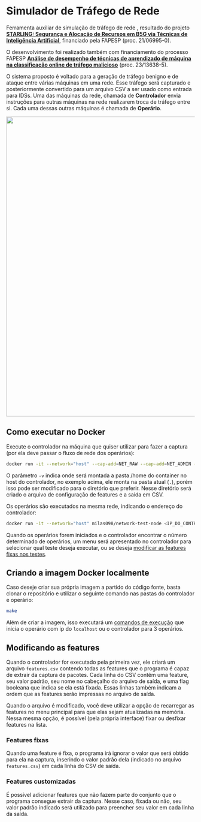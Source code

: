 # Simulador de Tráfego de Rede
Ferramenta auxiliar de simulação de tráfego de rede , resultado do projeto [**STARLING: Segurança e Alocação de Recursos em B5G via Técnicas de Inteligência Artificial**](https://bv.fapesp.br/pt/auxilios/113042/starling-seguranca-e-alocacao-de-recursos-em-b5g-via-tecnicas-de-inteligencia-artificial/), financiado pela FAPESP (proc.  21/06995-0).

O desenvolvimento foi realizado também com financiamento do processo FAPESP [**Análise de desempenho de técnicas de aprendizado de máquina na classificação online de tráfego malicioso**](https://bv.fapesp.br/pt/bolsas/213080/analise-de-desempenho-de-tecnicas-de-aprendizado-de-maquina-na-classificacao-online-de-trafego-malic/) (proc. 23/13638-5).

O sistema proposto é voltado para a geração de tráfego benigno e de ataque entre várias máquinas em uma rede. Esse tráfego será capturado e posteriormente convertido para um arquivo CSV a ser usado como entrada para IDSs. Uma das máquinas da rede, chamada de **Controlador** envia instruções para outras máquinas na rede realizarem troca de tráfego entre si. Cada uma dessas outras máquinas é chamada de **Operário**.

<p align="center">
  <img src="https://imgur.com/mqGKgfW.png" width="800">
</p>

## Como executar no Docker
Execute o controlador na máquina que quiser utilizar para fazer a captura (por ela deve passar o fluxo de rede dos operários):

```bash
docker run -it --network="host" --cap-add=NET_RAW --cap-add=NET_ADMIN -v .:/home milas098/network-test-controller <N_DE_OPERARIOS>
```

O parâmetro `-v` indica onde será montada a pasta /home do container no host do controlador, no exemplo acima, ele monta na pasta atual (`.`), porém isso pode ser modificado para o diretório que preferir.
Nesse diretório será criado o arquivo de configuração de features e a saída em CSV.

Os operários são executados na mesma rede, indicando o endereço do controlador:

```bash
docker run -it --network="host" milas098/network-test-node <IP_DO_CONTROLADOR>
```

Quando os operários forem iniciados e o controlador encontrar o número determinado de operários, um menu será apresentado no controlador para selecionar qual teste deseja executar, ou se deseja [modificar as features fixas nos testes](#modificando-as-features).

## Criando a imagem Docker localmente
Caso deseje criar sua própria imagem a partido do código fonte, basta clonar o repositório e utilizar o seguinte comando nas pastas do controlador e operário:
```bash
make
```
Além de criar a imagem, isso executará um [comandos de execução](#como-executar-no-docker) que inicia o operário com ip do `localhost` ou o controlador para 3 operários.

## Modificando as features
Quando o controlador for executado pela primeira vez, ele criará um arquivo `features.csv` contendo todas as features que o programa é capaz de extrair da captura de pacotes.
Cada linha do CSV contêm uma feature, seu valor padrão, seu nome no cabeçalho do arquivo de saída, e uma flag booleana que indica se ela está fixada.
Essas linhas também indicam a ordem que as features serão impressas no arquivo de saída.

Quando o arquivo é modificado, você deve utilizar a opção de recarregar as features no menu principal para que elas sejam atualizadas na memória. Nessa mesma opção, é possível (pela própria interface) fixar ou desfixar features na lista.

### Features fixas
Quando uma feature é fixa, o programa irá ignorar o valor que será obtido para ela na captura, inserindo o valor padrão dela (indicado no arquivo `features.csv`) em cada linha do CSV de saída.

### Features customizadas
É possível adicionar features que não fazem parte do conjunto que o programa consegue extrair da captura. Nesse caso, fixada ou não, seu valor padrão indicado será utilizado para preencher seu valor em cada linha da saída.
